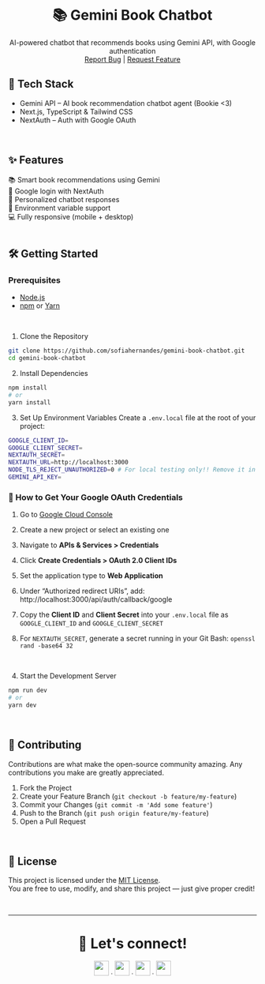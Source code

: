 <div align="center">
  <h1>📚 Gemini Book Chatbot</h1>
  <p align="center">
    AI-powered chatbot that recommends books using Gemini API, with Google authentication
    <br />
    <a href="https://github.com/sofiahernandes/gemini-book-chatbot/issues">Report Bug</a>
    |
    <a href="https://github.com/sofiahernandes/gemini-book-chatbot/issues">Request Feature</a>
  </p>
</div>

## 🚀 Tech Stack
- Gemini API – AI book recommendation chatbot agent (Bookie <3)
- Next.js, TypeScript & Tailwind CSS
- NextAuth – Auth with Google OAuth
<br/>

## ✨ Features
📚 Smart book recommendations using Gemini  
🔐 Google login with NextAuth  
🧠 Personalized chatbot responses  
📄 Environment variable support  
💻 Fully responsive (mobile + desktop)  
<br/>

## 🛠️ Getting Started

### Prerequisites
- [Node.js](https://nodejs.org/)
- [npm](https://www.npmjs.com/) or [Yarn](https://classic.yarnpkg.com/lang/en/)
<br/>

1. Clone the Repository
```bash
git clone https://github.com/sofiahernandes/gemini-book-chatbot.git
cd gemini-book-chatbot
```

2. Install Dependencies
```bash
npm install
# or
yarn install
```

3. Set Up Environment Variables
Create a `.env.local` file at the root of your project:
```bash
GOOGLE_CLIENT_ID=
GOOGLE_CLIENT_SECRET=
NEXTAUTH_SECRET=
NEXTAUTH_URL=http://localhost:3000
NODE_TLS_REJECT_UNAUTHORIZED=0 # For local testing only!! Remove it in production.
GEMINI_API_KEY=
```

### 🔑 How to Get Your Google OAuth Credentials
1. Go to [Google Cloud Console](https://console.cloud.google.com/)
2. Create a new project or select an existing one
3. Navigate to **APIs & Services > Credentials**
4. Click **Create Credentials > OAuth 2.0 Client IDs**
5. Set the application type to **Web Application**
6. Under “Authorized redirect URIs”, add:
http://localhost:3000/api/auth/callback/google

7. Copy the **Client ID** and **Client Secret** into your `.env.local` file as `GOOGLE_CLIENT_ID` and `GOOGLE_CLIENT_SECRET`
8. For `NEXTAUTH_SECRET`, generate a secret running in your Git Bash: `openssl rand -base64 32`

<br/>

4. Start the Development Server
```bash
npm run dev
# or
yarn dev
```

<br/>

## 🤝 Contributing
Contributions are what make the open-source community amazing. Any contributions you make are greatly appreciated.

1. Fork the Project  
2. Create your Feature Branch (`git checkout -b feature/my-feature`)  
3. Commit your Changes (`git commit -m 'Add some feature'`)  
4. Push to the Branch (`git push origin feature/my-feature`)  
5. Open a Pull Request  
<br/>

## 📄 License
This project is licensed under the [MIT License](LICENSE).  
You are free to use, modify, and share this project — just give proper credit!

<br/>

---

<div align="center">
  <h1>📩 Let's connect!</h1>
  <a href="https://github.com/sofiahernandes"><img height="30px" src="https://skillicons.dev/icons?i=github"/></a><span> ∙ </span>
  <a href="https://www.linkedin.com/in/sofiahernandes"><img height="30px" src="https://skillicons.dev/icons?i=linkedin"/></a><span> ∙ </span>
  <a href="mailto:sofiahernandes.dev@gmail.com"><img height="30px" src="https://skillicons.dev/icons?i=gmail"/></a><span> ∙ </span>
  <a href="https://www.instagram.com/sofiabotechiaa/"><img height="30px" src="https://skillicons.dev/icons?i=instagram"/></a>
</div>
